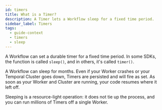 ```yaml
---
id: timers
title: What is a Timer?
description: A Timer lets a Workflow sleep for a fixed time period.
sidebar_label: Timers
tags:
  - guide-context
  - timers
  - sleep
---
```


A Workflow can set a durable timer for a fixed time period.
In some SDKs, the function is called `sleep()`, and in others, it's called `timer()`.

A Workflow can sleep for months.
Even if your Worker crashes or your Temporal Cluster goes down, Timers are persisted and will fire as set.
As soon as your Worker and Cluster are running, your code resumes where it left off.

Sleeping is a resource-light operation: it does not tie up the process, and you can run millions of Timers off a single Worker.

